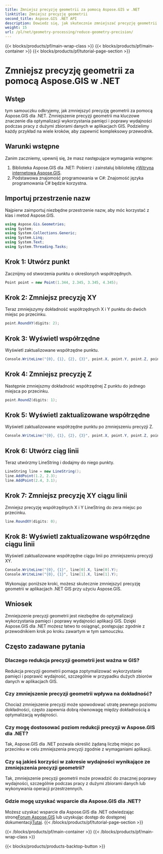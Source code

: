 ```yaml
---
title: Zmniejsz precyzję geometrii za pomocą Aspose.GIS w .NET
linktitle: Zmniejsz precyzję geometrii
second_title: Aspose.GIS .NET API
description: Dowiedz się, jak skutecznie zmniejszać precyzję geometrii w aplikacjach .NET GIS przy użyciu Aspose.GIS w celu poprawy wydajności i optymalizacji pamięci.
weight: 15
url: /pl/net/geometry-processing/reduce-geometry-precision/
---
```


{{< blocks/products/pf/main-wrap-class >}}
{{< blocks/products/pf/main-container >}}
{{< blocks/products/pf/tutorial-page-section >}}

# Zmniejsz precyzję geometrii za pomocą Aspose.GIS w .NET

## Wstęp
tym samouczku odkryjemy, jak zmniejszyć precyzję geometrii za pomocą Aspose.GIS dla .NET. Zmniejszenie precyzji geometrii ma kluczowe znaczenie dla optymalizacji wykorzystania pamięci i poprawy wydajności podczas pracy z dużymi zbiorami danych w aplikacjach GIS. Podzielimy każdy przykład na wiele kroków, aby zapewnić kompleksowy przewodnik.
## Warunki wstępne
Zanim zaczniemy, upewnij się, że masz następujące wymagania wstępne:
1.  Biblioteka Aspose.GIS dla .NET: Pobierz i zainstaluj bibliotekę z[Witryna internetowa Aspose.GIS](https://releases.aspose.com/gis/net/).
2. Podstawowa znajomość programowania w C#: Znajomość języka programowania C# będzie korzystna.
## Importuj przestrzenie nazw
Najpierw zaimportuj niezbędne przestrzenie nazw, aby móc korzystać z klas i metod Aspose.GIS.
```csharp
using Aspose.Gis.Geometries;
using System;
using System.Collections.Generic;
using System.Linq;
using System.Text;
using System.Threading.Tasks;
```

## Krok 1: Utwórz punkt
Zacznijmy od stworzenia punktu o określonych współrzędnych.
```csharp
Point point = new Point(1.344, 2.345, 3.345, 4.345);
```
## Krok 2: Zmniejsz precyzję XY
Teraz zmniejszymy dokładność współrzędnych X i Y punktu do dwóch miejsc po przecinku.
```csharp
point.RoundXY(digits: 2);
```
## Krok 3: Wyświetl współrzędne
Wyświetl zaktualizowane współrzędne punktu.
```csharp
Console.WriteLine("{0}, {1}, {2}, {3}", point.X, point.Y, point.Z, point.M);
```
## Krok 4: Zmniejsz precyzję Z
Następnie zmniejszmy dokładność współrzędnej Z punktu do jednego miejsca po przecinku.
```csharp
point.RoundZ(digits: 1);
```
## Krok 5: Wyświetl zaktualizowane współrzędne
Wyświetl zaktualizowane współrzędne punktu po zmniejszeniu precyzji Z.
```csharp
Console.WriteLine("{0}, {1}, {2}, {3}", point.X, point.Y, point.Z, point.M);
```
## Krok 6: Utwórz ciąg linii
Teraz utwórzmy LineString i dodajmy do niego punkty.
```csharp
LineString line = new LineString();
line.AddPoint(1.2, 2.3);
line.AddPoint(2.4, 3.1);
```
## Krok 7: Zmniejsz precyzję XY ciągu linii
Zmniejsz precyzję współrzędnych X i Y LineString do zera miejsc po przecinku.
```csharp
line.RoundXY(digits: 0);
```
## Krok 8: Wyświetl zaktualizowane współrzędne ciągu linii
Wyświetl zaktualizowane współrzędne ciągu linii po zmniejszeniu precyzji XY.
```csharp
Console.WriteLine("{0}, {1}", line[0].X, line[0].Y);
Console.WriteLine("{0}, {1}", line[1].X, line[1].Y);
```
Wykonując poniższe kroki, możesz skutecznie zmniejszyć precyzję geometrii w aplikacjach .NET GIS przy użyciu Aspose.GIS.
## Wniosek
Zmniejszenie precyzji geometrii jest niezbędne do optymalizacji wykorzystania pamięci i poprawy wydajności aplikacji GIS. Dzięki Aspose.GIS dla .NET możesz łatwo to osiągnąć, postępując zgodnie z przewodnikiem krok po kroku zawartym w tym samouczku.
## Często zadawane pytania
### Dlaczego redukcja precyzji geometrii jest ważna w GIS?
Redukcja precyzji geometrii pomaga zoptymalizować wykorzystanie pamięci i poprawić wydajność, szczególnie w przypadku dużych zbiorów danych w aplikacjach GIS.
### Czy zmniejszenie precyzji geometrii wpływa na dokładność?
Chociaż zmniejszenie precyzji może spowodować utratę pewnego poziomu dokładności, często zapewnia dobrą równowagę między dokładnością a optymalizacją wydajności.
### Czy mogę dostosować poziom redukcji precyzji w Aspose.GIS dla .NET?
Tak, Aspose.GIS dla .NET pozwala określić żądaną liczbę miejsc po przecinku w celu zmniejszenia precyzji zgodnie z wymaganiami aplikacji.
### Czy są jakieś korzyści w zakresie wydajności wynikające ze zmniejszenia precyzji geometrii?
Tak, zmniejszenie precyzji geometrii może prowadzić do znacznej poprawy wydajności, szczególnie podczas pracy z dużymi zbiorami danych lub wykonywania operacji przestrzennych.
### Gdzie mogę uzyskać wsparcie dla Aspose.GIS dla .NET?
 Możesz uzyskać wsparcie dla Aspose.GIS dla .NET odwiedzając stronę[Forum Aspose.GIS](https://forum.aspose.com/c/gis/33) lub uzyskując dostęp do dostępnej dokumentacji[Tutaj](https://reference.aspose.com/gis/net/).
{{< /blocks/products/pf/tutorial-page-section >}}

{{< /blocks/products/pf/main-container >}}
{{< /blocks/products/pf/main-wrap-class >}}

{{< blocks/products/products-backtop-button >}}
